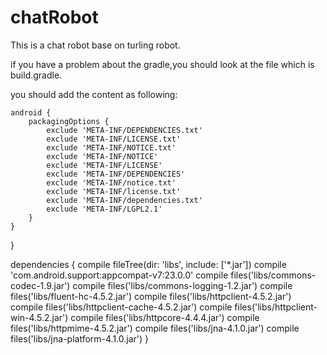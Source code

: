 # chatRobot
This is a chat robot base on turling robot.

if you have a problem about the gradle,you should look at the file which is build.gradle.

you should add the content as following:

    android {
        packagingOptions {
            exclude 'META-INF/DEPENDENCIES.txt'
            exclude 'META-INF/LICENSE.txt'
            exclude 'META-INF/NOTICE.txt'
            exclude 'META-INF/NOTICE'
            exclude 'META-INF/LICENSE'
            exclude 'META-INF/DEPENDENCIES'
            exclude 'META-INF/notice.txt'
            exclude 'META-INF/license.txt'
            exclude 'META-INF/dependencies.txt'
            exclude 'META-INF/LGPL2.1'
        }
    }
}




dependencies {
    compile fileTree(dir: 'libs', include: ['*.jar'])
    compile 'com.android.support:appcompat-v7:23.0.0'
    compile files('libs/commons-codec-1.9.jar')
    compile files('libs/commons-logging-1.2.jar')
    compile files('libs/fluent-hc-4.5.2.jar')
    compile files('libs/httpclient-4.5.2.jar')
    compile files('libs/httpclient-cache-4.5.2.jar')
    compile files('libs/httpclient-win-4.5.2.jar')
    compile files('libs/httpcore-4.4.4.jar')
    compile files('libs/httpmime-4.5.2.jar')
    compile files('libs/jna-4.1.0.jar')
    compile files('libs/jna-platform-4.1.0.jar')
}

